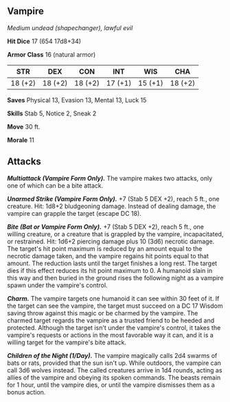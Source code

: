 ## Vampire

*Medium undead (shapechanger), lawful evil*

**Hit Dice** 17 (654 17d8+34)

**Armor Class** 16 (natural armor)

| STR     | DEX     | CON     | INT     | WIS     | CHA     |
|---------|---------|---------|---------|---------|---------|
| 18 (+2) | 18 (+2) | 18 (+2) | 17 (+1) | 15 (+1) | 18 (+2) |

**Saves** Physical 13, Evasion 13, Mental 13, Luck 15

**Skills** Stab 5, Notice 2, Sneak 2

**Move** 30 ft.

**Morale** 11

## Attacks

***Multiattack (Vampire Form Only).*** The vampire makes two attacks, only one of which can be a bite attack.

***Unarmed Strike (Vampire Form Only).*** +7 (Stab 5 DEX +2), reach 5 ft., one creature. Hit: 1d8+2 bludgeoning damage. Instead of dealing damage, the vampire can grapple the target (escape DC 18).

***Bite (Bat or Vampire Form Only).*** +7 (Stab 5 DEX +2), reach 5 ft., one willing creature, or a creature that is grappled by the vampire, incapacitated, or restrained. Hit: 1d6+2 piercing damage plus 10 (3d6) necrotic damage. The target's hit point maximum is reduced by an amount equal to the necrotic damage taken, and the vampire regains hit points equal to that amount. The reduction lasts until the target finishes a long rest. The target dies if this effect reduces its hit point maximum to 0. A humanoid slain in this way and then buried in the ground rises the following night as a vampire spawn under the vampire's control.

***Charm.*** The vampire targets one humanoid it can see within 30 feet of it. If the target can see the vampire, the target must succeed on a DC 17 Wisdom saving throw against this magic or be charmed by the vampire. The charmed target regards the vampire as a trusted friend to be heeded and protected. Although the target isn't under the vampire's control, it takes the vampire's requests or actions in the most favorable way it can, and it is a willing target for the vampire's bite attack.

***Children of the Night (1/Day).*** The vampire magically calls 2d4 swarms of bats or rats, provided that the sun isn't up. While outdoors, the vampire can call 3d6 wolves instead. The called creatures arrive in 1d4 rounds, acting as allies of the vampire and obeying its spoken commands. The beasts remain for 1 hour, until the vampire dies, or until the vampire dismisses them as a bonus action.

